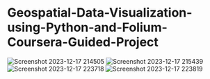 # Geospatial-Data-Visualization-using-Python-and-Folium-Coursera-Guided-Project

![Screenshot 2023-12-17 214505](https://github.com/Shweetha-Sajeev/Geospatial-Data-Visualization-using-Python-and-Folium/assets/73292802/63745c5a-ebcb-48ce-a916-eff2d815e34f)
![Screenshot 2023-12-17 215439](https://github.com/Shweetha-Sajeev/Geospatial-Data-Visualization-using-Python-and-Folium/assets/73292802/2edf17b8-9620-4cbf-a5ea-13f84eb82619)
![Screenshot 2023-12-17 223718](https://github.com/Shweetha-Sajeev/Geospatial-Data-Visualization-using-Python-and-Folium/assets/73292802/2ac1e964-4075-4052-a148-225a5ab8c85b)
![Screenshot 2023-12-17 223819](https://github.com/Shweetha-Sajeev/Geospatial-Data-Visualization-using-Python-and-Folium/assets/73292802/f6e776ac-2496-40eb-9cf4-f6bc5eea1345)

